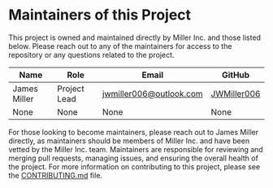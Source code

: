 # Maintainers of this Project
This project is owned and maintained directly by Miller Inc. and those
    listed below. Please reach out to any of the maintainers for 
    access to the repository or any questions related to the project.

| Name         | Role            | Email                                               | GitHub                                        |
|--------------|-----------------|-----------------------------------------------------|-----------------------------------------------|
| James Miller | Project Lead    | [jwmiller006@outlook.com](jwmiller006@outlook.com)  | [JWMiller006](https://github.com/JWMiller006) |
| None         | None            | None                                                | None                                          |

For those looking to become maintainers, please reach out to
    James Miller directly, as maintainers should be members of
    Miller Inc. and have been vetted by the Miller Inc. team.
    Maintainers are responsible for reviewing and merging pull
    requests, managing issues, and ensuring the overall health
    of the project. For more information on contributing to this
    project, please see the [CONTRIBUTING.md](../CONTRIBUTING.md) file.
